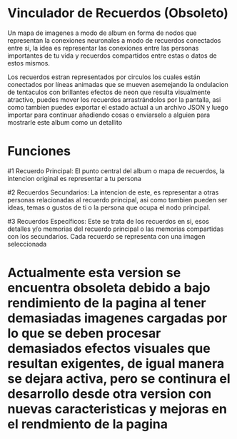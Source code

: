 # Vinculador de Recuerdos  (Obsoleto)
Un mapa de imagenes a modo de album en forma de nodos que representan la conexiones neuronales a modo de recuerdos conectados entre si, la idea es representar las conexiones entre las personas importantes de tu vida y recuerdos compartidos entre estas o datos de estos mismos. 

Los recuerdos estran representados por circulos los cuales están conectados por líneas animadas que se mueven asemejando la ondulacion de tentaculos con brillantes efectos de neon que resulta visualmente atractivo, puedes mover los recuerdos arrastrándolos por la pantalla, asi como tambien puedes exportar el estado actual a un archivo JSON y luego importar para continuar añadiendo cosas o enviarselo a alguien para mostrarle este album como un detallito

# Funciones
#1 Recuerdo Principal:
El punto central del album o mapa de recuerdos, la intencion original es representar a tu persona

#2 Recuerdos Secundarios: 
La intencion de este, es representar a otras personas relacionadas al recuerdo principal, asi como tambien pueden ser ideas, temas o gustos de ti o la persona que ocupa el nodo principal.

#3 Recuerdos Específicos: 
Este se trata de los recuerdos en si, esos detalles y/o memorias del recuerdo principal o las memorias compartidas con los secundarios.
Cada recuerdo se representa con una imagen seleccionada 


# Actualmente esta version se encuentra obsoleta debido a bajo rendimiento  de la pagina al tener demasiadas imagenes cargadas por lo que se deben procesar demasiados efectos visuales que resultan exigentes, de igual manera se dejara activa, pero se continura el desarrollo desde otra version con nuevas caracteristicas y mejoras en el rendmiento de la pagina
